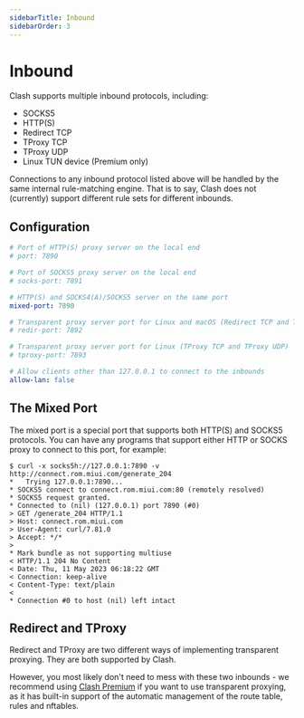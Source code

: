 ```yaml
---
sidebarTitle: Inbound
sidebarOrder: 3
---
```


# Inbound

Clash supports multiple inbound protocols, including:

- SOCKS5
- HTTP(S)
- Redirect TCP
- TProxy TCP
- TProxy UDP
- Linux TUN device (Premium only)

Connections to any inbound protocol listed above will be handled by the same internal rule-matching engine. That is to
say, Clash does not (currently) support different rule sets for different inbounds.

## Configuration

```yaml
# Port of HTTP(S) proxy server on the local end
# port: 7890

# Port of SOCKS5 proxy server on the local end
# socks-port: 7891

# HTTP(S) and SOCKS4(A)/SOCKS5 server on the same port
mixed-port: 7890

# Transparent proxy server port for Linux and macOS (Redirect TCP and TProxy UDP)
# redir-port: 7892

# Transparent proxy server port for Linux (TProxy TCP and TProxy UDP)
# tproxy-port: 7893

# Allow clients other than 127.0.0.1 to connect to the inbounds
allow-lan: false
```

## The Mixed Port

The mixed port is a special port that supports both HTTP(S) and SOCKS5 protocols. You can have any programs that support
either HTTP or SOCKS proxy to connect to this port, for example:

```shell
$ curl -x socks5h://127.0.0.1:7890 -v http://connect.rom.miui.com/generate_204
*   Trying 127.0.0.1:7890...
* SOCKS5 connect to connect.rom.miui.com:80 (remotely resolved)
* SOCKS5 request granted.
* Connected to (nil) (127.0.0.1) port 7890 (#0)
> GET /generate_204 HTTP/1.1
> Host: connect.rom.miui.com
> User-Agent: curl/7.81.0
> Accept: */*
> 
* Mark bundle as not supporting multiuse
< HTTP/1.1 204 No Content
< Date: Thu, 11 May 2023 06:18:22 GMT
< Connection: keep-alive
< Content-Type: text/plain
< 
* Connection #0 to host (nil) left intact
```

## Redirect and TProxy

Redirect and TProxy are two different ways of implementing transparent proxying. They are both supported by Clash.

However, you most likely don't need to mess with these two inbounds - we recommend
using [Clash Premium](/premium/introduction) if you want to use transparent proxying, as it has built-in support of the
automatic management of the route table, rules and nftables.
